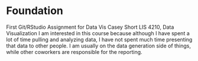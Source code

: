 # Foundation
First Git/RStudio Assignment for Data Vis
Casey Short
LIS 4210, Data Visualization
I am interested in this course because although I have spent a lot of time pulling and analyzing data, I have not spent much time presenting that data to other people. I am usually on the data generation side of things, while other coworkers are responsible for the reporting.
